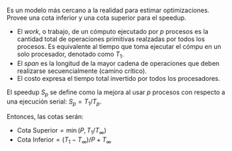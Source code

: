 Es un modelo más cercano a la realidad para estimar optimizaciones. Provee una cota inferior y una cota superior para el speedup.

- El *work*, o trabajo, de un cómputo ejecutado por $p$ procesos es la cantidad total de operaciones primitivas realzadas por todos los procesos. Es equivalente al tiempo que toma ejecutar el cómpu en un solo procesador, denotado como $T_1$.
- El *span* es la longitud de la mayor cadena de operaciones que deben realizarse secuencialmente (camino crítico).
- El costo expresa el tiempo total invertido por todos los procesadores.

El speedup $S_p$ se define como la mejora al usar $p$ procesos con respecto a una ejecución serial: $S_p = T_1 / T_p$.

Entonces, las cotas serán:

- $\text{Cota Superior} = \min (P, T_1/T_\infty)$
- $\text{Cota Inferior} = (T_1 - T_\infty) / P + T_\infty$

